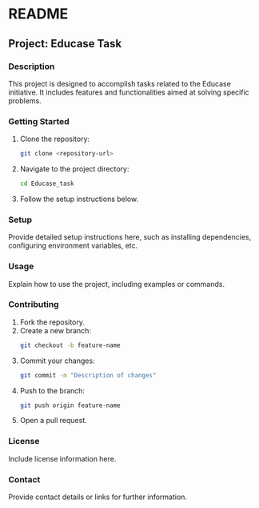 # README

## Project: Educase Task

### Description
This project is designed to accomplish tasks related to the Educase initiative. It includes features and functionalities aimed at solving specific problems.

### Getting Started
1. Clone the repository:
    ```bash
    git clone <repository-url>
    ```
2. Navigate to the project directory:
    ```bash
    cd Educase_task
    ```
3. Follow the setup instructions below.

### Setup
Provide detailed setup instructions here, such as installing dependencies, configuring environment variables, etc.

### Usage
Explain how to use the project, including examples or commands.

### Contributing
1. Fork the repository.
2. Create a new branch:
    ```bash
    git checkout -b feature-name
    ```
3. Commit your changes:
    ```bash
    git commit -m "Description of changes"
    ```
4. Push to the branch:
    ```bash
    git push origin feature-name
    ```
5. Open a pull request.

### License
Include license information here.

### Contact
Provide contact details or links for further information.
